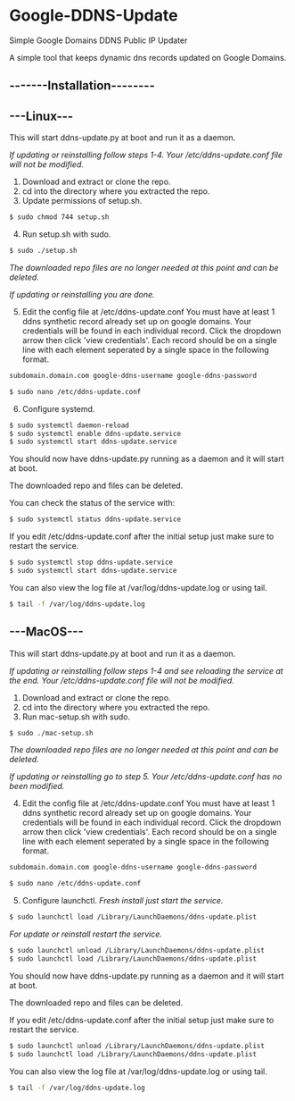 # Google-DDNS-Update
Simple Google Domains DDNS Public IP Updater

A simple tool that keeps dynamic dns records updated
on Google Domains.

## -------Installation--------

## ---Linux---

This will start ddns-update.py at boot and run it as a daemon.

*If updating or reinstalling follow steps 1-4. Your /etc/ddns-update.conf file will not be modified.*
1. Download and extract or clone the repo.
2. cd into the directory where you extracted the repo.
3. Update permissions of setup.sh.
```bash
$ sudo chmod 744 setup.sh
```
4. Run setup.sh with sudo.
```bash
$ sudo ./setup.sh
```
*The downloaded repo files are no longer needed at this point and can be deleted.*

*If updating or reinstalling you are done.*

5. Edit the config file at /etc/ddns-update.conf
  You must have at least 1 ddns synthetic record already set up on google domains. 
  Your credentials will be found in each individual record. Click the dropdown arrow then click 'view credentials'.
  Each record should be on a single line with each element seperated by a single space in the following format.
```bash
subdomain.domain.com google-ddns-username google-ddns-password
```  
```bash
$ sudo nano /etc/ddns-update.conf
```
6. Configure systemd.
```bash
$ sudo systemctl daemon-reload
$ sudo systemctl enable ddns-update.service
$ sudo systemctl start ddns-update.service
```

You should now have ddns-update.py running as a daemon and it will start at boot.

The downloaded repo and files can be deleted.

You can check the status of the service with:
```bash
$ sudo systemctl status ddns-update.service
```

If you edit /etc/ddns-update.conf after the initial setup just make sure to restart the service.
```bash
$ sudo systemctl stop ddns-update.service
$ sudo systemctl start ddns-update.service
```

You can also view the log file at /var/log/ddns-update.log or using tail.
```bash
$ tail -f /var/log/ddns-update.log
```


## ---MacOS---

This will start ddns-update.py at boot and run it as a daemon.

*If updating or reinstalling follow steps 1-4 and see reloading the service at the end. Your /etc/ddns-update.conf file will not be modified.*
1. Download and extract or clone the repo.
2. cd into the directory where you extracted the repo.
3. Run mac-setup.sh with sudo.
```bash
$ sudo ./mac-setup.sh
```
*The downloaded repo files are no longer needed at this point and can be deleted.*

*If updating or reinstalling go to step 5. Your /etc/ddns-update.conf has no been modified.*

4. Edit the config file at /etc/ddns-update.conf
  You must have at least 1 ddns synthetic record already set up on google domains. 
  Your credentials will be found in each individual record. Click the dropdown arrow then click 'view credentials'.
  Each record should be on a single line with each element seperated by a single space in the following format.
```bash
subdomain.domain.com google-ddns-username google-ddns-password
```  
```bash
$ sudo nano /etc/ddns-update.conf
```
5. Configure launchctl.
*Fresh install just start the service.*
```bash
$ sudo launchctl load /Library/LaunchDaemons/ddns-update.plist
```

*For update or reinstall restart the service.*
```bash
$ sudo launchctl unload /Library/LaunchDaemons/ddns-update.plist
$ sudo launchctl load /Library/LaunchDaemons/ddns-update.plist
```

You should now have ddns-update.py running as a daemon and it will start at boot.

The downloaded repo and files can be deleted.


If you edit /etc/ddns-update.conf after the initial setup just make sure to restart the service.
```bash
$ sudo launchctl unload /Library/LaunchDaemons/ddns-update.plist
$ sudo launchctl load /Library/LaunchDaemons/ddns-update.plist
```

You can also view the log file at /var/log/ddns-update.log or using tail.
```bash
$ tail -f /var/log/ddns-update.log
```

